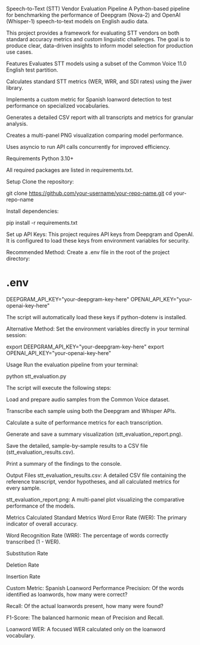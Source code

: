 Speech-to-Text (STT) Vendor Evaluation Pipeline
A Python-based pipeline for benchmarking the performance of Deepgram (Nova-2) and OpenAI (Whisper-1) speech-to-text models on English audio data.

This project provides a framework for evaluating STT vendors on both standard accuracy metrics and custom linguistic challenges. The goal is to produce clear, data-driven insights to inform model selection for production use cases.

Features
Evaluates STT models using a subset of the Common Voice 11.0 English test partition.

Calculates standard STT metrics (WER, WRR, and SDI rates) using the jiwer library.

Implements a custom metric for Spanish loanword detection to test performance on specialized vocabularies.

Generates a detailed CSV report with all transcripts and metrics for granular analysis.

Creates a multi-panel PNG visualization comparing model performance.

Uses asyncio to run API calls concurrently for improved efficiency.

Requirements
Python 3.10+

All required packages are listed in requirements.txt.

Setup
Clone the repository:

git clone https://github.com/your-username/your-repo-name.git
cd your-repo-name

Install dependencies:

pip install -r requirements.txt

Set up API Keys:
This project requires API keys from Deepgram and OpenAI. It is configured to load these keys from environment variables for security.

Recommended Method: Create a .env file in the root of the project directory:

# .env
DEEPGRAM_API_KEY="your-deepgram-key-here"
OPENAI_API_KEY="your-openai-key-here"

The script will automatically load these keys if python-dotenv is installed.

Alternative Method: Set the environment variables directly in your terminal session:

export DEEPGRAM_API_KEY="your-deepgram-key-here"
export OPENAI_API_KEY="your-openai-key-here"

Usage
Run the evaluation pipeline from your terminal:

python stt_evaluation.py

The script will execute the following steps:

Load and prepare audio samples from the Common Voice dataset.

Transcribe each sample using both the Deepgram and Whisper APIs.

Calculate a suite of performance metrics for each transcription.

Generate and save a summary visualization (stt_evaluation_report.png).

Save the detailed, sample-by-sample results to a CSV file (stt_evaluation_results.csv).

Print a summary of the findings to the console.

Output Files
stt_evaluation_results.csv: A detailed CSV file containing the reference transcript, vendor hypotheses, and all calculated metrics for every sample.

stt_evaluation_report.png: A multi-panel plot visualizing the comparative performance of the models.

Metrics Calculated
Standard Metrics
Word Error Rate (WER): The primary indicator of overall accuracy.

Word Recognition Rate (WRR): The percentage of words correctly transcribed (1 - WER).

Substitution Rate

Deletion Rate

Insertion Rate

Custom Metric: Spanish Loanword Performance
Precision: Of the words identified as loanwords, how many were correct?

Recall: Of the actual loanwords present, how many were found?

F1-Score: The balanced harmonic mean of Precision and Recall.

Loanword WER: A focused WER calculated only on the loanword vocabulary.
